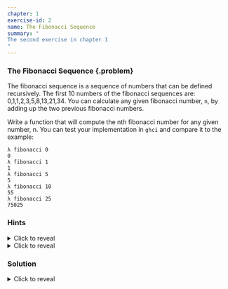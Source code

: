 ```yaml
---
chapter: 1
exercise-id: 2
name: The Fibonacci Sequence
summary: "
The second exercise in chapter 1
"
---
```


### The Fibonacci Sequence {.problem}

The fibonacci sequence is a sequence of numbers that can be defined
recursively. The first 10 numbers of the fibonacci sequences are:
0,1,1,2,3,5,8,13,21,34. You can calculate any given fibonacci number,
`n`, by adding up the two previous fibonacci numbers.

Write a function that will compute the nth fibonacci number for any given
number, n. You can test your implementation in `ghci` and compare it to the
example:

```
λ fibonacci 0
0
λ fibonacci 1
1
λ fibonacci 5
5
λ fibonacci 10
55
λ fibonacci 25
75025
```
### Hints
<div class="hints">
<details>
<summary>Click to reveal</summary>
There are _two_ cases where the example `fibonacci` function isn't recursive:

  - The 0th fibonacci number is 0
  - The 1st fibonacci number is 1
</details>

<details>
<summary>Click to reveal</summary>
The recursive case of `fibonacci` needs to make _two_ recursive calls, because
it needs to add the next _two_ smallest fibonacci values.
</details>
</div>

### Solution
<div class="solution">
<details>
<summary>Click to reveal</summary>

You can implement the `fibonacci` function using either `if` expressions or
guards. We'll use guards in this solution.

The definition of `fibonacci` is similar to the `factorial` that you should have
created in the previous exercise. Let's take a look:

```haskell
fibonacci n
  | n <= 0 = 0
  | n == 1 = 1
  | otherwise = fibonacci (n - 1) + fibonacci (n - 2)
```

Once again, you'll notice that we're being a bit generous with our smallest base
case. We're checking for numbers _less than or equal to_ zero so that we can
give a sensible answer even if the user passes in a negative number.

In the next base case, we check to see if our value is `1`. If so, we just
return `1`. These two base cases let use get the sequence started with the first
two numbers:

```haskell
fibonacci 0 = 0
fibonacci 1 = 1
```

In the next step, `n` is `2`. This is a recursive case, and we're going to look
back both one step to `n = 1` and two steps to `n = 0`:

```haskell
fibonacci 2 = fibonacci (2 - 1) + fibonacci (2 - 2)
            = fibonacci 1 + fibonacci 0
            = 1 + 1
            = 1
```

Let's follow up one more time, just to make sure we have the pattern down.

```haskell
fibonacci 3 = fibonacci (3 - 1) + fibonacci (3 - 2)
            = fibonacci 2 + fibonacci 1
            = (fibonacci (2 - 1) + fibonacci (2 - 2)) + 1
            = (fibonacci 1 + fibonacci 0) + 1
            = (1 + 0) + 1
            = 1 + 1
            = 2
```

Remember, when you're working with recursive functions, try to walk through the
recursion manually if you're having trouble understanding how the function works.

</details>
</div>

